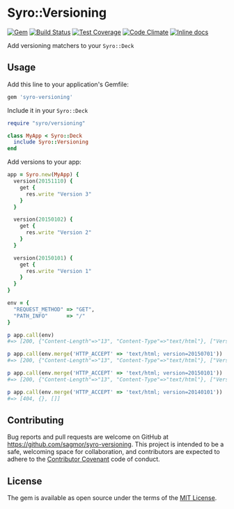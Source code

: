 # Syro::Versioning

[![Gem](https://img.shields.io/gem/v/syro-versioning.svg)](https://rubygems.org/gems/syro-versioning)
[![Build Status](https://travis-ci.org/sagmor/syro-versioning.svg)](https://travis-ci.org/sagmor/syro-versioning)
[![Test Coverage](https://codeclimate.com/github/sagmor/syro-versioning/badges/coverage.svg)](https://codeclimate.com/github/sagmor/syro-versioning/coverage)
[![Code Climate](https://codeclimate.com/github/sagmor/syro-versioning/badges/gpa.svg)](https://codeclimate.com/github/sagmor/syro-versioning)
[![Inline docs](http://inch-ci.org/github/sagmor/syro-versioning.svg?branch=master)](http://inch-ci.org/github/sagmor/syro-versioning)


Add versioning matchers to your `Syro::Deck`

## Usage

Add this line to your application's Gemfile:

```ruby
gem 'syro-versioning'
```

Include it in your `Syro::Deck`

```ruby
require "syro/versioning"

class MyApp < Syro::Deck
  include Syro::Versioning
end
```

Add versions to your app:

```ruby
app = Syro.new(MyApp) {
  version(20151110) {
    get {
      res.write "Version 3"
    }
  }

  version(20150102) {
    get {
      res.write "Version 2"
    }
  }

  version(20150101) {
    get {
      res.write "Version 1"
    }
  }
}

env = {
  "REQUEST_METHOD" => "GET",
  "PATH_INFO"      => "/"
}

p app.call(env)
#=> [200, {"Content-Length"=>"13", "Content-Type"=>"text/html"}, ["Version 3"]]

p app.call(env.merge('HTTP_ACCEPT' => 'text/html; version=20150701'))
#=> [200, {"Content-Length"=>"13", "Content-Type"=>"text/html"}, ["Version 2"]]

p app.call(env.merge('HTTP_ACCEPT' => 'text/html; version=20150101'))
#=> [200, {"Content-Length"=>"13", "Content-Type"=>"text/html"}, ["Version 1"]]

p app.call(env.merge('HTTP_ACCEPT' => 'text/html; version=20140101'))
#=> [404, {}, []]
```


## Contributing

Bug reports and pull requests are welcome on GitHub at https://github.com/sagmor/syro-versioning. This project is intended to be a safe, welcoming space for collaboration, and contributors are expected to adhere to the [Contributor Covenant](http://contributor-covenant.org) code of conduct.


## License

The gem is available as open source under the terms of the [MIT License](http://opensource.org/licenses/MIT).


